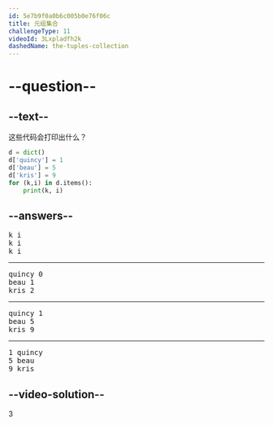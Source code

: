 ```yaml
---
id: 5e7b9f0a0b6c005b0e76f06c
title: 元组集合
challengeType: 11
videoId: 3Lxpladfh2k
dashedName: the-tuples-collection
---
```


# --question--

## --text--

这些代码会打印出什么？

```python
d = dict()
d['quincy'] = 1
d['beau'] = 5
d['kris'] = 9
for (k,i) in d.items():
    print(k, i)
```

## --answers--

<pre>
k i
k i
k i
</pre>

---

<pre>
quincy 0
beau 1
kris 2
</pre>

---

<pre>
quincy 1
beau 5
kris 9
</pre>

---

<pre>
1 quincy
5 beau
9 kris
</pre>

## --video-solution--

3
